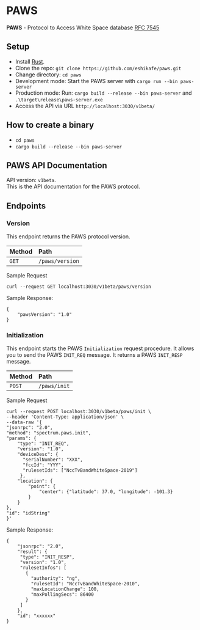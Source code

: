 # PAWS

**PAWS** - Protocol to Access White Space database [RFC 7545](https://datatracker.ietf.org/doc/rfc7545/)

## Setup
- Install [Rust](https://www.rust-lang.org/tools/install).
- Clone the repo: `git clone https://github.com/eshikafe/paws.git`
- Change directory: `cd paws`
- Development mode: Start the PAWS server with `cargo run --bin paws-server`
- Production mode: Run: `cargo build --release --bin paws-server` and `.\target\release\paws-server.exe`
- Access the API via URL `http://localhost:3030/v1beta/`

## How to create a binary

- `cd paws`
- `cargo build --release --bin paws-server`

## PAWS API Documentation

API version: `v1beta`.<br>
This is the API documentation for the PAWS protocol.

## Endpoints

### Version

This endpoint returns the PAWS protocol version.

| Method | Path                 |
| :----- | :------------------- |
| `GET`  | `/paws/version`      |

Sample Request

```
curl --request GET localhost:3030/v1beta/paws/version
```

Sample Response:

```
{
    "pawsVersion": "1.0"
}

```

### Initialization

This endpoint starts the PAWS `Initialization` request procedure. It allows you to send the PAWS `INIT_REQ` message. It returns a PAWS `INIT_RESP` message.

| Method | Path                 |
| :----- | :------------------- |
| `POST` | `/paws/init`         |

Sample Request

```
curl --request POST localhost:3030/v1beta/paws/init \
--header 'Content-Type: application/json' \
--data-raw '{
"jsonrpc": "2.0",
"method": "spectrum.paws.init",
"params": {
    "type": "INIT_REQ",
    "version": "1.0",
    "deviceDesc": {
      "serialNumber": "XXX",
      "fccId": "YYY",
      "rulesetIds": ["NccTvBandWhiteSpace-2019"]
     },
    "location": {
        "point": {
            "center": {"latitude": 37.0, "longitude": -101.3}
        }
    }
},
"id": "idString"
}'
```

Sample Response:

```
{
    "jsonrpc": "2.0",
    "result": {
     "type": "INIT_RESP",
     "version": "1.0",
     "rulesetInfos": [
       {
         "authority": "ng",
         "rulesetId": "NccTvBandWhiteSpace-2010",
         "maxLocationChange": 100,
         "maxPollingSecs": 86400
       }
     ]
    },
    "id": "xxxxxx"
}

```
